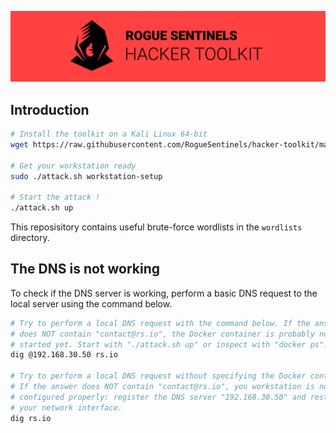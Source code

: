 <p align="center">
    <img src="./docs/header.png" />
</p>

## Introduction

```sh
# Install the toolkit on a Kali Linux 64-bit
wget https://raw.githubusercontent.com/RogueSentinels/hacker-toolkit/main/attack.sh && chmod +x attack.sh

# Get your workstation ready
sudo ./attack.sh workstation-setup

# Start the attack !
./attack.sh up
```

This reposisitory contains useful brute-force wordlists in the `wordlists` directory.

## The DNS is not working

To check if the DNS server is working, perform a basic DNS request to the local server using the command below.

```sh
# Try to perform a local DNS request with the command below. If the answer
# does NOT contain "contact@rs.io", the Docker container is probably not 
# started yet. Start with "./attack.sh up" or inspect with "docker ps".
dig @192.168.30.50 rs.io

# Try to perform a local DNS request without specifying the Docker container.
# If the answer does NOT contain "contact@rs.io", you workstation is not
# configured properly: register the DNS server "192.168.30.50" and restart 
# your network interface.
dig rs.io
```
